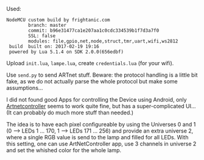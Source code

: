 Used:
```
NodeMCU custom build by frightanic.com
        branch: master
        commit: b96e31477ca1e207aa1c0cdc334539b1f7d3a7f0
        SSL: false
        modules: file,gpio,net,node,struct,tmr,uart,wifi,ws2812
 build  built on: 2017-02-19 19:16
 powered by Lua 5.1.4 on SDK 2.0.0(656edbf)
```

Upload `init.lua`, `lampe.lua`, create `credentials.lua` (for your wifi).

Use `send.py` to send ARTnet stuff.
Beware: the protocol handling is a little bit fake, as we do not actually parse the whole protocol but make some assumptions...

I did not found good Apps for controlling the Device using Android, only [Artnetcontroller](https://sites.google.com/site/artnetcontroller/) seems to work quite fine, but has a super-complicated UI... (It can probably do much more stuff than needed.)

The idea is to have each pixel configureable by using the Universes 0 and 1 (0 --> LEDs 1 ... 170, 1 --> LEDs 171 ... 256) and provide an extra universe 2, where a single RGB value is send to the lamp and filled for all LEDs.
With this setting, one can use ArtNetController app, use 3 channels in universe 2 and set the whished color for the whole lamp.
